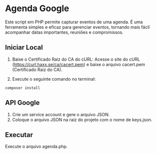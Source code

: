 # Agenda Google

Este script em PHP permite capturar eventos de uma agenda. É uma ferramenta simples e eficaz para gerenciar eventos, tornando mais fácil acompanhar datas importantes, reuniões e compromissos.

## Iniciar Local

1. Baixe o Certificado Raiz do CA do cURL:
  Acesse o site do cURL (https://curl.haxx.se/ca/cacert.pem) e baixe o arquivo cacert.pem (Certificado Raiz do CA).

2. Execute o seguinte comando no terminal:
  ```
  composer install
  ```

## API Google

1. Crie um service account e gere o arquivo JSON.
2. Coloque o arquivo JSON na raiz do projeto com o nome de keys.json.

## Executar

Execute o arquivo agenda.php.
